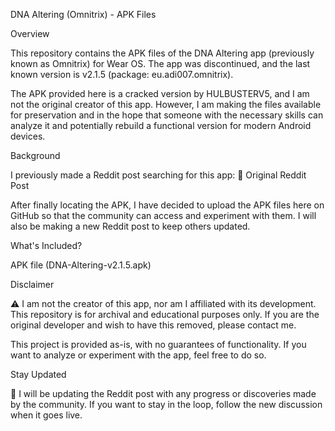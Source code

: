 DNA Altering (Omnitrix) - APK Files

Overview

This repository contains the APK files of the DNA Altering app (previously known as Omnitrix) for Wear OS. The app was discontinued, and the last known version is v2.1.5 (package: eu.adi007.omnitrix).

The APK provided here is a cracked version by HULBUSTERV5, and I am not the original creator of this app. However, I am making the files available for preservation and in the hope that someone with the necessary skills can analyze it and potentially rebuild a functional version for modern Android devices.

Background

I previously made a Reddit post searching for this app:
🔗 Original Reddit Post

After finally locating the APK, I have decided to upload the APK files here on GitHub so that the community can access and experiment with them. I will also be making a new Reddit post to keep others updated.

What's Included?

APK file (DNA-Altering-v2.1.5.apk)

Disclaimer

⚠️ I am not the creator of this app, nor am I affiliated with its development. This repository is for archival and educational purposes only. If you are the original developer and wish to have this removed, please contact me.

This project is provided as-is, with no guarantees of functionality. If you want to analyze or experiment with the app, feel free to do so.

Stay Updated

🔔 I will be updating the Reddit post with any progress or discoveries made by the community. If you want to stay in the loop, follow the new discussion when it goes live.


